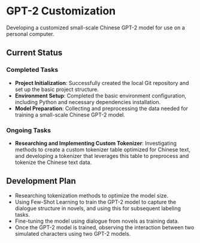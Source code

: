 # GPT-2 Customization

Developing a customized small-scale Chinese GPT-2 model for use on a personal computer.

## Current Status
### Completed Tasks
- **Project Initialization**: Successfully created the local Git repository and set up the basic project structure.
- **Environment Setup**: Completed the basic environment configuration, including Python and necessary dependencies installation.
- **Model Preparation**: Collecting and preprocessing the data needed for training a small-scale Chinese GPT-2 model.

### Ongoing Tasks
- **Researching and Implementing Custom Tokenizer**: Investigating methods to create a custom tokenizer table optimized for Chinese text, and developing a tokenizer that leverages this table to preprocess and tokenize the Chinese text data.

## Development Plan
- Researching tokenization methods to optimize the model size.
- Using Few-Shot Learning to train the GPT-2 model to capture the dialogue structure in novels, and using this for subsequent labeling tasks.
- Fine-tuning the model using dialogue from novels as training data.
- Once the GPT-2 model is trained, observing the interaction between two simulated characters using two GPT-2 models.
